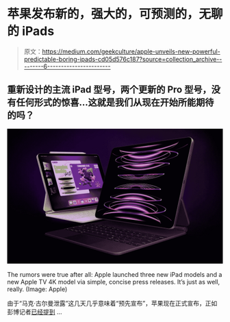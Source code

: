 # 苹果发布新的，强大的，可预测的，无聊的 iPads

> 原文：<https://medium.com/geekculture/apple-unveils-new-powerful-predictable-boring-ipads-cd05d576c187?source=collection_archive---------6----------------------->

## 重新设计的主流 iPad 型号，两个更新的 Pro 型号，没有任何形式的惊喜…这就是我们从现在开始所能期待的吗？

![](img/0a2b396d504831dc7dd8d79ae8c193ef.png)

The rumors were true after all: Apple launched three new iPad models and a new Apple TV 4K model via simple, concise press releases. It’s just as well, really. (Image: Apple)

由于“马克·古尔曼泄露”这几天几乎意味着“预先宣布”，苹果现在正式宣布，正如彭博记者[已经提到](https://www.bloomberg.com/news/newsletters/2022-10-15/when-is-apple-launching-the-m2-ipad-pro-and-m2-14-inch-and-16-inch-macbook-pro-l9a5t9rc) …